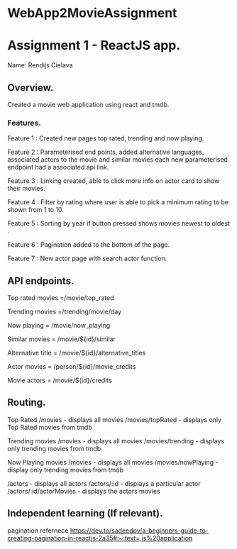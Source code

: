 # WebApp2MovieAssignment

# Assignment 1 - ReactJS app.

Name: Rendijs Cielava

## Overview.
Created a movie web application using react and tmdb.

### Features.
 
Feature 1 :
Created new pages top rated, trending and now playing. 

Feature 2 :
Parameterised end points, added alternative languages, associated actors to the movie and similar movies each new parameterised endpoint had a associated api link.

Feature 3 : 
Linking created, able to click more info on actor card to show their movies.

Feature 4 :
Filter by rating where user is able to pick a minimum rating to be shown from 1 to 10.

Feature 5 :
Sorting by year if button pressed shows movies newest to oldest .

Feature 6 :
Pagination added to the bottom of the page.

Feature 7 :
New actor page with search actor function.


## API endpoints.

Top rated movies =/movie/top_rated

Trending movies =/trending/movie/day

Now playing = /movie/now_playing

Similar movies = /movie/${id}/similar

Alternative title = /movie/${id}/alternative_titles

Actor movies = /person/${id}/movie_credits

Movie actors = /movie/${id}/credits


## Routing.

Top Rated
/movies - displays all movies
/movies/topRated - displays only Top Rated movies from tmdb

Trending movies
/movies - displays all movies
/movies/trending - displays only trending movies from tmdb

Now Playing movies
/movies - displays all movies
/movies/nowPlaying - display only trending movies from tmdb

/actors - displays all actors
/actors/:id - displays a particular actor
/actors/:id/actorMovies - displays the actors movies

## Independent learning (If relevant).

pagination refernece https://dev.to/sadeedpv/a-beginners-guide-to-creating-pagination-in-reactjs-2a35#:~:text=,js%20application
